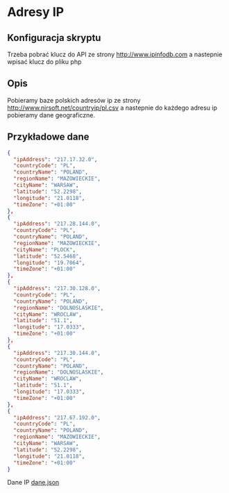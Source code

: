 ﻿# Adresy IP

## Konfiguracja skryptu


Trzeba pobrać klucz do API ze strony http://www.ipinfodb.com a nastepnie wpisać klucz do pliku php


## Opis

Pobieramy baze polskich adresów ip ze strony http://www.nirsoft.net/countryip/pl.csv a nastepnie do każdego adresu ip pobieramy dane geograficzne.



## Przykładowe dane 

```json
{
  "ipAddress": "217.17.32.0",
  "countryCode": "PL",
  "countryName": "POLAND",
  "regionName": "MAZOWIECKIE",
  "cityName": "WARSAW",
  "latitude": "52.2298",
  "longitude": "21.0118",
  "timeZone": "+01:00"
},
{
  "ipAddress": "217.28.144.0",
  "countryCode": "PL",
  "countryName": "POLAND",
  "regionName": "MAZOWIECKIE",
  "cityName": "PLOCK",
  "latitude": "52.5468",
  "longitude": "19.7064",
  "timeZone": "+01:00"
},
{
  "ipAddress": "217.30.128.0",
  "countryCode": "PL",
  "countryName": "POLAND",
  "regionName": "DOLNOSLASKIE",
  "cityName": "WROCLAW",
  "latitude": "51.1",
  "longitude": "17.0333",
  "timeZone": "+01:00"
},
{
  "ipAddress": "217.30.144.0",
  "countryCode": "PL",
  "countryName": "POLAND",
  "regionName": "DOLNOSLASKIE",
  "cityName": "WROCLAW",
  "latitude": "51.1",
  "longitude": "17.0333",
  "timeZone": "+01:00"
},
{
  "ipAddress": "217.67.192.0",
  "countryCode": "PL",
  "countryName": "POLAND",
  "regionName": "MAZOWIECKIE",
  "cityName": "WARSAW",
  "latitude": "52.2298",
  "longitude": "21.0118",
  "timeZone": "+01:00"
}
```


Dane IP [dane.json](https://github.com/abudner/nosql/blob/master/dane.json)
